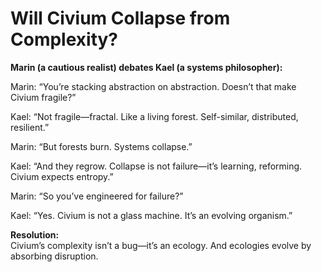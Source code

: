 # Will Civium Collapse from Complexity?

**Marin (a cautious realist) debates Kael (a systems philosopher):**

Marin: “You’re stacking abstraction on abstraction. Doesn’t that make Civium fragile?”

Kael: “Not fragile—fractal. Like a living forest. Self-similar, distributed, resilient.”

Marin: “But forests burn. Systems collapse.”

Kael: “And they regrow. Collapse is not failure—it’s learning, reforming. Civium expects entropy.”

Marin: “So you’ve engineered for failure?”

Kael: “Yes. Civium is not a glass machine. It’s an evolving organism.”

**Resolution:**  
Civium’s complexity isn’t a bug—it’s an ecology. And ecologies evolve by absorbing disruption.

